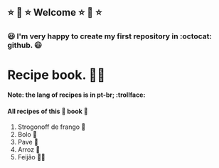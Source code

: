 ## :star: :star2: :star: Welcome :star: :star2: :star:
### :smiley:  I'm very happy to create my first repository in :octocat: github. :smiley:

# Recipe book. 👨‍🍳

#### Note: the lang of recipes is in pt-br; :trollface:
#### All recipes of this :book: book :book:

1. Strogonoff de frango 🐔
2. Bolo 🎂
3. Pave 🍰
4. Arroz 🍚
5. Feijão 👨‍🍳
